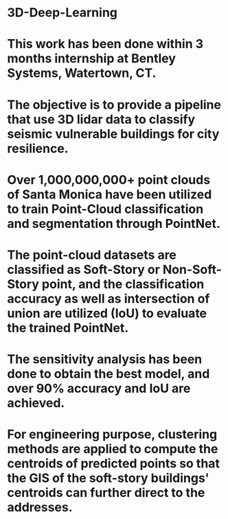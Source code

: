 # 3D-Deep-Learning
# This work has been done within 3 months internship at Bentley Systems, Watertown, CT.
# The objective is to provide a pipeline that use 3D lidar data to classify seismic vulnerable buildings for city resilience.
# Over 1,000,000,000+ point clouds of Santa Monica have been utilized to train Point-Cloud classification and segmentation through PointNet.
# The point-cloud datasets are classified as Soft-Story or Non-Soft-Story point, and the classification accuracy as well as intersection of union are utilized (IoU) to evaluate the trained PointNet.
# The sensitivity analysis has been done to obtain the best model, and over 90% accuracy and IoU are achieved.
# For engineering purpose, clustering methods are applied to compute the centroids of predicted points so that the GIS of the soft-story buildings' centroids can further direct to the addresses.  
